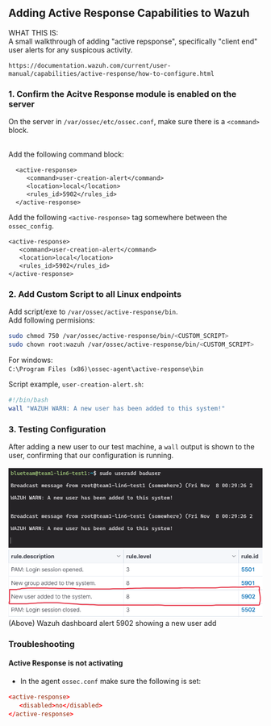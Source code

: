 ## Adding Active Response Capabilities to Wazuh ##
WHAT THIS IS:  
A small walkthrough of adding "active repsponse", specifically "client end" user alerts for any suspicous activity.  
```
https://documentation.wazuh.com/current/user-manual/capabilities/active-response/how-to-configure.html
```

### 1. Confirm the Acitve Response module is enabled on the server ###

On the server in ```/var/ossec/etc/ossec.conf```, make sure there is a `<command>` block.<br><br>

Add the following command block:
```
  <active-response>
     <command>user-creation-alert</command>
     <location>local</location>
     <rules_id>5902</rules_id>
  </active-response>
  ```

  Add the following `<active-response>` tag somewhere between the `ossec_config`.   
  ```
  <active-response>
     <command>user-creation-alert</command>
     <location>local</location>
     <rules_id>5902</rules_id>
  </active-response>
  ```


### 2. Add Custom Script to all Linux endpoints ###

Add script/exe to `/var/ossec/active-response/bin`.  
Add following permisions:  

```bash
sudo chmod 750 /var/ossec/active-response/bin/<CUSTOM_SCRIPT>
sudo chown root:wazuh /var/ossec/active-response/bin/<CUSTOM_SCRIPT>
```  
For windows:  
```C:\Program Files (x86)\ossec-agent\active-response\bin```

Script example, `user-creation-alert.sh`: 
```bash
#!/bin/bash
wall "WAZUH WARN: A new user has been added to this system!"
```

### 3. Testing Configuration ###

After adding a new user to our test machine, a `wall` output is shown to the user, confirming that our configuration is running.<br>  
![Image of wall output](../Images/image13.png)  
![Wazuh alert on dashboard](../Images/image14.png) 
(Above) Wazuh dashboard alert 5902 showing a new user add

### Troubleshooting ###

#### Active Response is not activating ####
- In the agent `ossec.conf` make sure the following is set:  
```conf
<active-response>
   <disabled>no</disabled>
</active-response>
```





